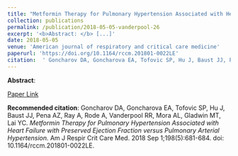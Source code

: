 ```yaml
--- 
title: "Metformin Therapy for Pulmonary Hypertension Associated with Heart Failure with Preserved Ejection Fraction versus Pulmonary Arterial Hypertension." 
collection: publications 
permalink: /publication/2018-05-05-vanderpool-26 
excerpt: '<b>Abstract: </b> [...]' 
date: 2018-05-05 
venue: 'American journal of respiratory and critical care medicine' 
paperurl: 'https://doi.org/10.1164/rccm.201801-0022LE' 
citation:  ' Goncharov DA, Goncharova EA, Tofovic SP, Hu J, Baust JJ, Pena AZ, Ray A, Rode A, Vanderpool RR, Mora AL, Gladwin MT, Lai YC. <i>Metformin Therapy for Pulmonary Hypertension Associated with Heart Failure with Preserved Ejection Fraction versus Pulmonary Arterial Hypertension.</i> Am J Respir Crit Care Med. 2018 Sep 1;198(5):681-684. doi: 10.1164/rccm.201801-0022LE.' 
--- 
```

<b>Abstract</b>:    
 
[Paper Link](https://doi.org/10.1164/rccm.201801-0022LE) 
 
<b>Recommended citation</b>:  Goncharov DA, Goncharova EA, Tofovic SP, Hu J, Baust JJ, Pena AZ, Ray A, Rode A, Vanderpool RR, Mora AL, Gladwin MT, Lai YC. <i>Metformin Therapy for Pulmonary Hypertension Associated with Heart Failure with Preserved Ejection Fraction versus Pulmonary Arterial Hypertension.</i> Am J Respir Crit Care Med. 2018 Sep 1;198(5):681-684. doi: 10.1164/rccm.201801-0022LE. 
